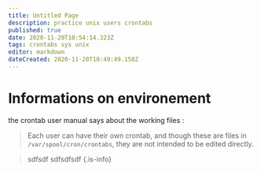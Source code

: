```yaml
---
title: Untitled Page
description: practice unix users crontabs
published: true
date: 2020-11-20T10:54:14.323Z
tags: crontabs sys unix
editor: markdown
dateCreated: 2020-11-20T10:49:49.158Z
---
```


# Informations on environement
the crontab user manual says about the working files :
>Each user can have their own crontab, and though
these are files in `/var/spool/cron/crontabs`, they are not
intended to be edited directly.

> sdfsdf
sdfsdfsdf
{.is-info}
